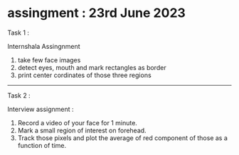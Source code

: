 # assingment : 23rd June 2023 

Task 1 :

Internshala Assingnment

1. take few face images
2. detect eyes, mouth and mark rectangles as border
3. print center cordinates of those three regions

------------------------------------------------------

Task 2 : 

﻿Interview assignment :

1. Record a video of your face for 1 minute. 
2. Mark a small region of interest on forehead.
3. Track those pixels and plot the average of red component of those as a function of time.




